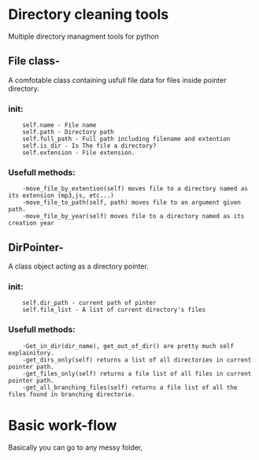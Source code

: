 # Directory cleaning tools
 Multiple directory managment tools for python  


## File class- 
 A comfotable class containing usfull file data for files inside pointer directory.
 ### init:
        self.name - File name
        self.path - Directory path
        self.full_path - Full path including filename and extention
        self.is_dir - Is The file a directory? 
        self.extension - File extension.
        
 ### Usefull methods:
		-move_file_by_extention(self) moves file to a directory named as its extension (mp3,js, etc...)
		-move_file_to_path(self, path) moves file to an argument given path.
		-move_file_by_year(self) moves file to a directory named as its creation year

## DirPointer-
 A class object acting as a directory pointer. 
 
 ### init: 
        self.dir_path - current path of pinter
        self.file_list - A list of current directory's files
 ### Usefull methods:
		-Get_in_dir(dir_name), get_out_of_dir() are pretty much self explainitory.
		-get_dirs_only(self) returns a list of all directories in current pointer path.
		-get_files_only(self) returns a file list of all files in current pointer path.
		-get_all_branching_files(self) returns a file list of all the files found in branching directorie.
  
# Basic work-flow
Basically you can go to any messy folder, 
